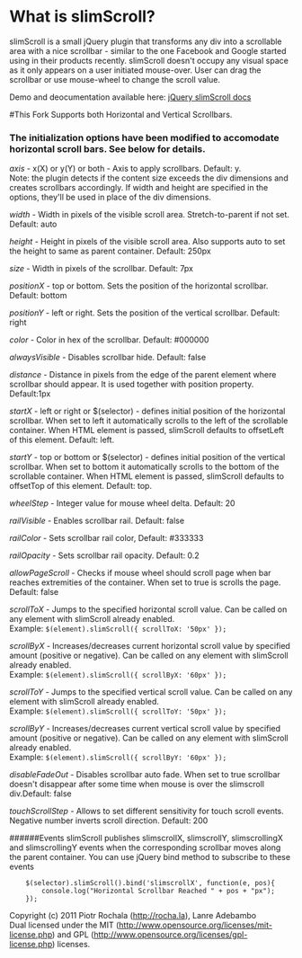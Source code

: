 # What is slimScroll?

slimScroll is a small jQuery plugin that transforms any div into a scrollable area with a nice scrollbar - similar to the one Facebook and Google started using in their products recently. slimScroll doesn't occupy any visual space as it only appears on a user initiated mouse-over. User can drag the scrollbar or use mouse-wheel to change the scroll value.

Demo and deocumentation available here: [jQuery slimScroll docs](http://lanre-ade.github.io/jQuery-slimScroll/)

#This Fork Supports both Horizontal and Vertical Scrollbars.
### The initialization options have been modified to accomodate horizontal scroll bars. See below for details.

*axis* - x(X) or y(Y) or both - Axis to apply scrollbars. Default: y.  
Note: the plugin detects if the content size exceeds the div dimensions and creates scrollbars accordingly. If width and height are specified in the options, they'll be used in place of the div dimensions.

*width* - Width in pixels of the visible scroll area. Stretch-to-parent if not set. Default: auto

*height* - Height in pixels of the visible scroll area. Also supports auto to set the height to same as parent container. Default: 250px

*size* - Width in pixels of the scrollbar. Default: 7px

*positionX* - top or bottom. Sets the position of the horizontal scrollbar. Default: bottom

*positionY* - left or right. Sets the position of the vertical scrollbar. Default: right

*color* - Color in hex of the scrollbar. Default: #000000

*alwaysVisible* - Disables scrollbar hide. Default: false

*distance* - Distance in pixels from the edge of the parent element where scrollbar should appear. It is used together with position property. Default:1px

*startX* - left or right or $(selector) - defines initial position of the horizontal scrollbar. When set to left it automatically scrolls to the left of the scrollable container. When HTML element is passed, slimScroll defaults to offsetLeft of this element. Default: left.

*startY* - top or bottom or $(selector) - defines initial position of the vertical scrollbar. When set to bottom it automatically scrolls to the bottom of the scrollable container. When HTML element is passed, slimScroll defaults to offsetTop of this element. Default: top.

*wheelStep* - Integer value for mouse wheel delta. Default: 20

*railVisible* - Enables scrollbar rail. Default: false

*railColor* - Sets scrollbar rail color, Default: #333333

*railOpacity* - Sets scrollbar rail opacity. Default: 0.2

*allowPageScroll* - Checks if mouse wheel should scroll page when bar reaches extremities of the container. When set to true is scrolls the page. Default: false

*scrollToX* - Jumps to the specified horizontal scroll value. Can be called on any element with slimScroll already enabled.  
Example: `$(element).slimScroll({ scrollToX: '50px' });`

*scrollByX* - Increases/decreases current horizontal scroll value by specified amount (positive or negative). Can be called on any element with slimScroll already enabled.  
Example: `$(element).slimScroll({ scrollByX: '60px' });`

*scrollToY* - Jumps to the specified vertical scroll value. Can be called on any element with slimScroll already enabled.   
Example: `$(element).slimScroll({ scrollToY: '50px' });`

*scrollByY* - Increases/decreases current vertical scroll value by specified amount (positive or negative). Can be called on any element with slimScroll already enabled.  
Example: `$(element).slimScroll({ scrollByY: '60px' });`

*disableFadeOut* - Disables scrollbar auto fade. When set to true scrollbar doesn't disappear after some time when mouse is over the slimscroll div.Default: false

*touchScrollStep* - Allows to set different sensitivity for touch scroll events. Negative number inverts scroll direction. Default: 200


######Events
slimScroll publishes slimscrollX, slimscrollY, slimscrollingX and slimscrollingY events when the corresponding scrollbar moves along the parent container. You can use jQuery bind method to subscribe to these events

        $(selector).slimScroll().bind('slimscrollX', function(e, pos){
            console.log("Horizontal Scrollbar Reached " + pos + "px");
        });

Copyright (c) 2011 Piotr Rochala (http://rocha.la), Lanre Adebambo   
Dual licensed under the MIT (http://www.opensource.org/licenses/mit-license.php) and GPL (http://www.opensource.org/licenses/gpl-license.php) licenses.

